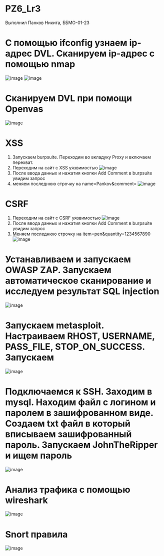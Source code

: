 # PZ6_Lr3
Выполнил Панков Никита, ББМО-01-23

# C помощью ifconfig узнаем ip-адрес DVL. Cканируем ip-адрес с помощью nmap

![image](screenshots/1.png)
![image](screenshots/2.png)

# Сканируем DVL при помощи Openvas

![image](screenshots/3.png)

# XSS

1) Запускаем burpsuite. Переходим во вкладуку Proxy и включаем перехват.
2) Переходим на сайт с XSS уязвимостью
![image](screenshots/4.png)
3) После ввода данных и нажатия кнопки Add Comment в burpsuite увидим запрос
4) меняем последнюю строчку на name=Pankov&comment=<script>alert ("Pankov_XSS") </script >
![image](screenshots/5.png)
 
# CSRF

1) Переходим на сайт с CSRF уязвимостью
![image](screenshots/6.png)
3) После ввода данных и нажатия кнопки Add Comment в burpsuite увидим запрос
4) Меняем последнюю строчку на item=pen&quantity=1234567890
![image](screenshots/7.png)


# Устанавливаем и запускаем OWASP ZAP. Запускаем автоматическое сканирование и исследуем результат SQL injection

![image](screenshots/8.png)

# Запускаем metasploit. Настраиваем RHOST, USERNAME, PASS_FILE, STOP_ON_SUCCESS. Запускаем

![image](screenshots/9.png)

# Подключаемся к SSH. Заходим в mysql. Находим файл с логином и паролем в зашифрованном виде. Создаем txt файл в который вписываем зашифрованный пароль. Запускаем JohnTheRipper и ищем пароль 

![image](screenshots/10.png)

# Анализ трафика с помощью wireshark

![image](screenshots/11.png)

# Snort правила

![image](screenshots/12.png)
